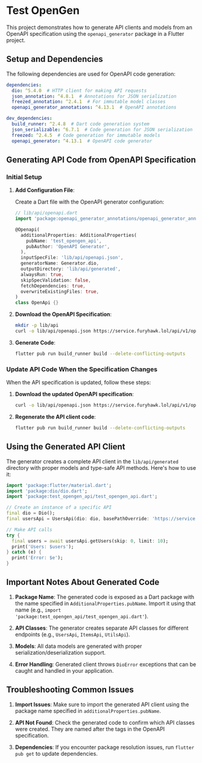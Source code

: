 # Test OpenGen

This project demonstrates how to generate API clients and models from an OpenAPI specification using the `openapi_generator` package in a Flutter project.

## Setup and Dependencies

The following dependencies are used for OpenAPI code generation:

```yaml
dependencies:
  dio: ^5.4.0  # HTTP client for making API requests
  json_annotation: ^4.8.1  # Annotations for JSON serialization
  freezed_annotation: ^2.4.1  # For immutable model classes
  openapi_generator_annotations: ^4.13.1  # OpenAPI annotations

dev_dependencies:
  build_runner: ^2.4.8  # Dart code generation system
  json_serializable: ^6.7.1  # Code generation for JSON serialization
  freezed: ^2.4.5  # Code generation for immutable models
  openapi_generator: ^4.13.1  # OpenAPI code generator
```

## Generating API Code from OpenAPI Specification

### Initial Setup

1. **Add Configuration File**:
   
   Create a Dart file with the OpenAPI generator configuration:

   ```dart
   // lib/api/openapi.dart
   import 'package:openapi_generator_annotations/openapi_generator_annotations.dart';

   @Openapi(
     additionalProperties: AdditionalProperties(
       pubName: 'test_opengen_api',
       pubAuthor: 'OpenAPI Generator',
     ),
     inputSpecFile: 'lib/api/openapi.json',
     generatorName: Generator.dio,
     outputDirectory: 'lib/api/generated',
     alwaysRun: true,
     skipSpecValidation: false,
     fetchDependencies: true,
     overwriteExistingFiles: true,
   )
   class OpenApi {}
   ```

2. **Download the OpenAPI Specification**:

   ```bash
   mkdir -p lib/api
   curl -o lib/api/openapi.json https://service.furyhawk.lol/api/v1/openapi.json
   ```

3. **Generate Code**:

   ```bash
   flutter pub run build_runner build --delete-conflicting-outputs
   ```

### Update API Code When the Specification Changes

When the API specification is updated, follow these steps:

1. **Download the updated OpenAPI specification**:

   ```bash
   curl -o lib/api/openapi.json https://service.furyhawk.lol/api/v1/openapi.json
   ```

2. **Regenerate the API client code**:

   ```bash
   flutter pub run build_runner build --delete-conflicting-outputs
   ```

## Using the Generated API Client

The generator creates a complete API client in the `lib/api/generated` directory with proper models and type-safe API methods. Here's how to use it:

```dart
import 'package:flutter/material.dart';
import 'package:dio/dio.dart';
import 'package:test_opengen_api/test_opengen_api.dart';

// Create an instance of a specific API
final dio = Dio();
final usersApi = UsersApi(dio: dio, basePathOverride: 'https://service.furyhawk.lol/api/v1');

// Make API calls
try {
  final users = await usersApi.getUsers(skip: 0, limit: 10);
  print('Users: $users');
} catch (e) {
  print('Error: $e');
}
```

## Important Notes About Generated Code

1. **Package Name**: The generated code is exposed as a Dart package with the name specified in `AdditionalProperties.pubName`. Import it using that name (e.g., `import 'package:test_opengen_api/test_opengen_api.dart'`).

2. **API Classes**: The generator creates separate API classes for different endpoints (e.g., `UsersApi`, `ItemsApi`, `UtilsApi`).

3. **Models**: All data models are generated with proper serialization/deserialization support.

4. **Error Handling**: Generated client throws `DioError` exceptions that can be caught and handled in your application.

## Troubleshooting Common Issues

1. **Import Issues**: Make sure to import the generated API client using the package name specified in `additionalProperties.pubName`.

2. **API Not Found**: Check the generated code to confirm which API classes were created. They are named after the tags in the OpenAPI specification.

3. **Dependencies**: If you encounter package resolution issues, run `flutter pub get` to update dependencies.
